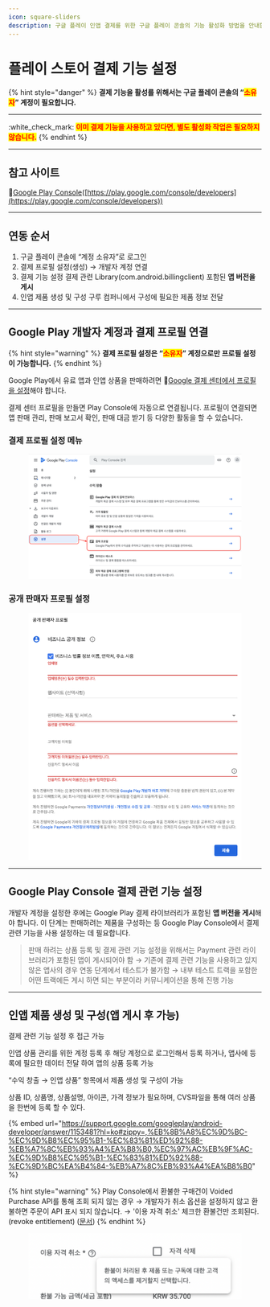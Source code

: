 ```yaml
---
icon: square-sliders
description: 구글 플레이 인앱 결제를 위한 구글 플레이 콘솔의 기능 활성화 방법을 안내합니다.
---
```


# 플레이 스토어 결제 기능 설정

{% hint style="danger" %}
**결제 기능을 활성를 위해서는 구글 플레이 콘솔의 “**<mark style="color:red;">**소유자**</mark>**” 계정이 필요합니다.**

***

:white\_check\_mark: <mark style="color:red;">**이미 결제 기능을 사용하고 있다면, 별도 활성화 작업은 필요하지 않습니다.**</mark>
{% endhint %}

***

## 참고 사이트

:link:[Google Play Console](https://play.google.com/console/developers)([https://play.google.com/console/developers](https://play.google.com/console/developers))

***

## 연동 순서

1. 구글 플레이 콘솔에 “계정 소유자”로 로그인
2. 결제 프로필 설정(생성) → 개발자 계정 연결
3. 결제 기능 설정 결제 관련 Library(com.android.billingclient) 포함된 **앱 버전을 게시**
4. 인앱 제품 생성 및 구성 구루 컴퍼니에서 구성에 필요한 제품 정보 전달

***

## Google Play 개발자 계정과 결제 프로필 연결

{% hint style="warning" %}
**결제 프로필 설정은 “**<mark style="color:red;">**소유자**</mark>**” 계정으로만 프로필 설정이 가능합니다.**
{% endhint %}

Google Play에서 유료 앱과 인앱 상품을 판매하려면 :link:[Google 결제 센터에서 프로필을 설정](https://support.google.com/paymentscenter/answer/7161426)해야 합니다.

결제 센터 프로필을 만들면 Play Console에 자동으로 연결됩니다. 프로필이 연결되면 앱 판매 관리, 판매 보고서 확인, 판매 대금 받기 등 다양한 활동을 할 수 있습니다.

### 결제 프로필 설정 메뉴

<div align="center"><figure><img src="../../../../.gitbook/assets/play_store_setting_01.png" alt=""><figcaption></figcaption></figure></div>

### 공개 판매자 프로필 설정

<div align="left"><figure><img src="../../../../.gitbook/assets/play_store_setting_02.png" alt=""><figcaption></figcaption></figure></div>

***

## Google Play Console 결제 관련 기능 설정

개발자 계정을 설정한 후에는 Google Play 결제 라이브러리가 포함된 **앱 버전을 게시**해야 합니다. 이 단계는 판매하려는 제품을 구성하는 등 Google Play Console에서 결제 관련 기능을 사용 설정하는 데 필요합니다.

> 판매 하려는 상품 등록 및 결제 관련 기능 설정을 위해서는 Payment 관련 라이브러리가 포함된 앱이 게시되어야 함 → 기존에 결제 관련 기능을 사용하고 있지 않은 앱사의 경우 연동 단계에서 테스트가 불가함 → 내부 테스트 트랙을 포함한 어떤 트랙에든 게시 하면 되는 부분이라 커뮤니케이션을 통해 진행 가능

***

## 인앱 제품 생성 및 구성(앱 게시 후 가능)

결제 관련 기능 설정 후 접근 가능

인앱 상품 관리를 위한 계정 등록 후 해당 계정으로 로그인해서 등록 하거나, 앱사에 등록에 필요한 데이터 전달 하여 앱의 상품 등록 가능

“수익 창출 → 인앱 상품” 항목에서 제품 생성 및 구성이 가능

상품 ID, 상품명, 상품설명, 아이콘, 가격 정보가 필요하며, CVS파일을 통해 여러 상품을 한번에 등록 할 수 있다.

{% embed url="https://support.google.com/googleplay/android-developer/answer/1153481?hl=ko#zippy=,%EB%8B%A8%EC%9D%BC-%EC%9D%B8%EC%95%B1-%EC%83%81%ED%92%88-%EB%A7%8C%EB%93%A4%EA%B8%B0,%EC%97%AC%EB%9F%AC-%EC%9D%B8%EC%95%B1-%EC%83%81%ED%92%88-%EC%9D%BC%EA%B4%84-%EB%A7%8C%EB%93%A4%EA%B8%B0" %}

{% hint style="warning" %}
Play Console에서 환불한 구매건이 Voided Purchase API를 통해 조회 되지 않는 경우 → 개발자가 취소 옵션을 설정하지 않고 환불하면 주문이 API 표시 되지 않습니다. → '이용 자격 취소' 체크한 환불건만 조회된다. (revoke entitlement) ([문서](https://developers.google.com/android-publisher/voided-purchases))
{% endhint %}

<figure><img src="../../../../.gitbook/assets/play_store_setting_03.png" alt=""><figcaption></figcaption></figure>
